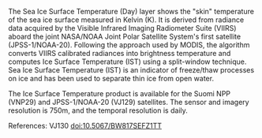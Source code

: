 The Sea Ice Surface Temperature (Day) layer shows the "skin" temperature of the sea ice surface measured in Kelvin (K). It is derived from radiance data acquired by the Visible Infrared Imaging Radiometer Suite (VIIRS) aboard the joint NASA/NOAA Joint Polar Satellite System's first satellite (JPSS-1/NOAA-20). Following the approach used by MODIS, the algorithm converts VIIRS calibrated radiances into brightness temperature and computes Ice Surface Temperature (IST) using a split-window technique. Sea Ice Surface Temperature (IST) is an indicator of freeze/thaw processes on ice and has been used to separate thin ice from open water.

The Ice Surface Temperature product is available for the Suomi NPP (VNP29) and JPSS-1/NOAA-20 (VJ129) satellites. The sensor and imagery resolution is 750m, and the temporal resolution is daily.

References: VJ130 [doi:10.5067/BW817SEFZ1TT](https://doi.org/10.5067/BW817SEFZ1TT)